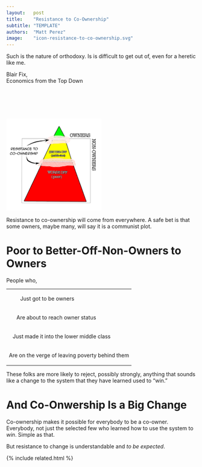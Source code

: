 ```yaml
---
layout:   post
title:    "Resistance to Co-Ownership"
subtitle: "TEMPLATE"
authors:  "Matt Perez"
image:    "icon-resistance-to-co-ownership.svg"
---
```


<div style="display:none;">
 <p>Resistance to co-ownership will come from everywhere. A safe bet is that the sole owners will say that it is a communist plot. But it will come from non-onwers, too.</p>
</div>

<div class="_quotation">
 <p>Such is the nature of orthodoxy. Is is difficult to get out of, even for a heretic like me.</p>
 <p id="_signature">Blair Fix,<br>Economics from the Top Down</p>
</div>

<h1>&nbsp;</h1>
 <div class="_center">
  <img
   src="/assets/img/pic-resistance-to-co-ownership.svg"
   width="50%"
   alt="">
 </div>
 <p>Resistance to co-ownership will come from everywhere. A safe bet is that some owners, maybe many, will say it is a communist plot.</p>

<h1>Poor to Better-Off-Non-Owners to Owners</h1>
 <p>People who,</p>
  <table>
   <body>
    <tr>
     <td>
      <p style="padding-left:30px; ">Just got to be owners</p>
     </td>
    </tr>
    <tr>
     <td>
      <p style="padding-left:20px; ">Are about to reach owner status</p>
     </td>
    </tr>
    <tr>
     <td>
      <p style="padding-left:10px; ">Just made it into the lower middle class</p>
     </td>
    </tr>
    <tr>
     <td>
      <p>Are on the verge of leaving poverty behind them</p>
     </td>
    </tr>
   </body>
  </table>
  <p>These folks are more likely to reject, possibly strongly, anything that sounds like a change to the system that they have learned used to &ldquo;win.&rdquo;</p>

<h1>And Co-Onwership Is a Big Change</h1>
 <p>Co-ownership makes it possible for everybody to be a co-owner. Everybody, not just the selected few who learned how to use the system to <em>win</em>. Simple as that.</p>
 <p>But resistance to change is understandable and <em>to be expected</em>.</p>

{% include related.html %}
